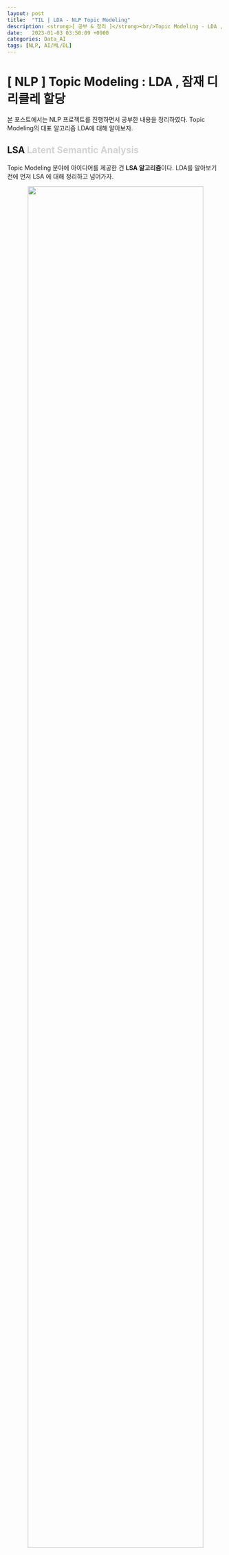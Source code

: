 ```yaml
---
layout: post
title:  "TIL | LDA - NLP Topic Modeling"
description: <strong>[ 공부 & 정리 ]</strong><br/>Topic Modeling - LDA , 잠재 디리클레 할당
date:   2023-01-03 03:50:09 +0900
categories: Data_AI
tags: [NLP, AI/ML/DL]
---
```

# [ NLP ] Topic Modeling : LDA , 잠재 디리클레 할당

본 포스트에서는 NLP 프로젝트를 진행하면서 공부한 내용을 정리하였다. 
Topic Modeling의 대표 알고리즘 LDA에 대해 알아보자. 



## LSA <font color='lightgray'>Latent Semantic Analysis</font>

Topic Modeling 분야에 아이디어를 제공한 건 **LSA 알고리즘**이다. LDA를 알아보기 전에 먼저 LSA 에 대해 정리하고 넘어가자.

<p align='center'>
<img src='/assets/img/topic_modeling/lsa_cal.png' width='90%'>
</p>


LSA는 Topic Modeling 을 위해 최적화된 알고리즘은 아니다.

그러나 기존의 **BoW <font color='lightgray'>Bag of Words</font>** 에 기반한 DTM이나 TF-IDF 방법의 **단어의 빈도수**만 이용하고 의미를 고려하지 못했다는 한계점을 보완한 방법으로 DTM의 **잠재된 (Latent) 의미**를 분석한다고 해서 **LSA** 라는 알고리즘이 제안되었다. 다른 말로 **LSI <font color='lightgray'>Latent Semantic Indexing</font>** 라고 부르기도 한다고 한다.

LSA 는 먼저 DTM 이나 TF-IDF 행렬에 **절단된 SVD** (truncated SVD) 를 사용해서 **<font color='darkred'>차원을 축소</font>**시키고, **<font color='darkred'>단어들의 잠재 의미</font>**를 끌어낸다.

Truncated SVD 를 이용하여 
행렬의 특이값 중 상위 t 개만 남기고 나머지는 모두 제거하여 차원을 축소한다. 이때 t 는 토픽의 개수를 의미한다. 이런식으로 나온 **문서 벡터**들과 **단어 벡터**들을 통해 **다른 문서의 유사도**, **다른 단어의 유사도**, **단어로부터 문서의 유사도**를 구할 수 있다.

LSA 를 이용하면 쉽고 빠르게 구현이 가능하며, 단어의 잠재 의미를 이끌어낼 수 있어서 좋은 성능을 보여줄 수 있다. 그러나 SVD의 특성상 이미 계산된 LSA 에 새로운 데이터가 들어오면 일반적으로 **처음부터 다시 계산**해야하기 때문에 LSA 대신 Word2Vec 등 단어의 의미를 벡터화하여 사용하는 인공 신경망 기반의 방법론이 주목받고 있다.

LSA 를 이용하여 토픽 모델링 실습도 해보자. 실습 코드는 [아래](http://127.0.0.1:4000/data_ai/2023-01-03-topic-modeling-LDA/#-%EC%BD%94%EB%93%9C-%EC%8B%A4%EC%8A%B5---lsa)에 적어놓았다.


<br>


## LDA <font color='lightgray'>Latent Dirichlet Allocation</font>
**LDA** 는 주어진 문서에 대하여 **각 문서**에 **어떤 주제들이 존재하는지**에 대한 확률모형으로, 토픽 모델링의 대표적인 알고리즘이다. 대략적인 구조는 다음과 같다.

<p align='center'>
<img src='/assets/img/topic_modeling/LDA_structure.png' width='90%'>
</p>

LDA 는 다음의 상황을 가정한다.
* 문서들은 토픽들의 혼합으로 구성
* 토픽들은 확률 분포에 기반하여 단어를 생성

LDA 는 특정 토픽에 특정 단어가 나타날 확률을 계산해준다. 위의 그림을 예시로 들어보자면, 노란색 토픽은 gene, dna, genetic 이라는 단어가 나올 확률이 높은 걸로 보아 유전자 관련 주제일 것이다. 한편, 문서를 보면 빨간색, 파란색 토픽에 해당하는 단어보다 노란색 토픽에 해당하는 단어가 더 많은 걸로 보아 노란색 토픽일 가능성이 높을 것이다. 이런식으로 LDA를 이용해 문서의 토픽을 추출해낸다.

### ⚙️ LDA 수행 과정

**1️⃣ 사용자가 알고리즘에게 토픽의 개수 k 를 지정해준다.**

**2️⃣ 모든 단어를 k 개 중 하나의 토픽에 할당한다.**

**3️⃣ 모든 문서의 모든 단어에 대하여 다음 과정을 반복한다.** <br>
어떤 문서에서 각 단어 w 가 잘못된 토픽에 할당, 나머지 단어는 모두 올바른 토픽에 할당되어있다고 가정하여 다음의 2가지 기준에 따라 재할당된다.
* `p(topic t | document d)` : 문서 d의 단어들 중 토픽 t에 해당하는 단어들의 비율
* `p(word w | topic t)` : 각 토픽들 t에서 해당 단어 w의 분포


LDA 를 이용하여 토픽 모델링 실습도 해보자. 마찬가지로, 실습 코드는 [아래](http://127.0.0.1:4000/data_ai/2023-01-03-topic-modeling-LDA/#-%EC%BD%94%EB%93%9C-%EC%8B%A4%EC%8A%B5---lda)에 적어놓았다.


## 🤔 LSA와 LDA의 차이?

* LSA는 DTM을 차원 축소하고, 축소된 차원에서 근접 단어들을 토픽으로 묶는다.
* LDA는 **단어가 특정 토픽에 존재할 확률**과 **문서에 특정 토픽이 존재할 확률**을 결합확률로 추정하여 토픽을 추출한다.

<br>


---
### 💻 코드 실습 - LSA
scikit-learn의 Twenty Newsgroups 데이터를 이용해 LSA 실습을 진행해보자. 

해당 데이터셋은 20개의 다른 주제를 가진 뉴스그룹 데이터를 포함하고 있고, 이를 이용해 문서를 원하는 토픽의 수로 압축하여 각 토픽 당 가장 중요한 단어 5개를 추출할 것이다.

참고 : [Wikidocs : 잠재 의미 분석](https://wikidocs.net/24949)


```python
import pandas as pd
from sklearn.datasets import fetch_20newsgroups
import nltk
from nltk.corpus import stopwords
from sklearn.feature_extraction.text import TfidfVectorizer
from sklearn.decomposition import TruncatedSVD

dataset = fetch_20newsgroups(shuffle=True, random_state=42, remove=('headers', 'footers', 'quotes'))
# 뉴스 그룹 데이터
documents = dataset.data

# 카테고리
dataset.target_names
```

```python
news_df = pd.DataFrame({'document':documents})
# 특수 문자 제거
news_df['clean_doc'] = news_df['document'].str.replace("[^a-zA-Z]", " ")
# 길이가 3이하인 단어는 제거 (길이가 짧은 단어 제거)
news_df['clean_doc'] = news_df['clean_doc'].apply(lambda x: ' '.join([w for w in x.split() if len(w)>3]))
# 전체 단어에 대한 소문자 변환
news_df['clean_doc'] = news_df['clean_doc'].apply(lambda x: x.lower())
```

```python
# NLTK로부터 불용어를 받아오기
stop_words = stopwords.words('english')

# 토큰화
tokenized_doc = news_df['clean_doc'].apply(lambda x: x.split()) 
tokenized_doc = tokenized_doc.apply(lambda x: [item for item in x if item not in stop_words])
```

```python
# 역토큰화
detokenized_doc = []
for i in range(len(news_df)):
    t = ' '.join(tokenized_doc[i])
    detokenized_doc.append(t)

news_df['clean_doc'] = detokenized_doc

# TF-IDF
vectorizer = TfidfVectorizer(stop_words='english', max_features= 1000, # 상위 1,000개의 단어를 보존 
max_df = 0.5, smooth_idf=True)

X = vectorizer.fit_transform(news_df['clean_doc'])
```

```python
# Topic Modeling
svd_model = TruncatedSVD(n_components=20, algorithm='randomized', n_iter=100, random_state=122)
svd_model.fit(X)

# topic 개수
len(svd_model.components_)
```

<br>

---
## 💻 코드 실습 - LDA
이번엔 약 15년 간 발행된 영어 뉴스 기사 제목을 모아놓은 [데이터셋](https://www.kaggle.com/therohk/million-headlines)을 이용하여 scikit learn의 LDA 실습을 해보겠다.

참고 : [Wikidocs : 사이킷런의 잠재 디리클레 할당 학습](https://wikidocs.net/40710)

```python
import pandas as pd
import urllib.request
import nltk
from nltk.corpus import stopwords
from nltk.stem import WordNetLemmatizer
from sklearn.feature_extraction.text import TfidfVectorizer
from sklearn.decomposition import LatentDirichletAllocation

urllib.request.urlretrieve("https://raw.githubusercontent.com/ukairia777/tensorflow-nlp-tutorial/main/19.%20Topic%20Modeling/dataset/abcnews-date-text.csv", filename="abcnews-date-text.csv")

data = pd.read_csv('abcnews-date-text.csv', error_bad_lines=False)

# 뉴스 제목 데이터만 저장
text = data[['headline_text']]
```

```python
# 불용어 제거
text['headline_text'] = text.apply(lambda row: nltk.word_tokenize(row['headline_text']), axis=1)
stop_words = stopwords.words('english')
text['headline_text'] = text['headline_text'].apply(lambda x: [word for word in x if word not in (stop_words)])

# 3인칭 단수 -> 1인칭 /  과거 현재형 -> 현재
text['headline_text'] = text['headline_text'].apply(lambda x: [WordNetLemmatizer().lemmatize(word, pos='v') for word in x])

# 길이가 3 이하인 단어는 제거
tokenized_doc = text['headline_text'].apply(lambda x: [word for word in x if len(word) > 3])
```

```python
# 역토큰화 (토큰화 작업을 되돌림)
detokenized_doc = []
for i in range(len(text)):
    t = ' '.join(tokenized_doc[i])
    detokenized_doc.append(t)

# 다시 text['headline_text']에 재저장
text['headline_text'] = detokenized_doc

# 상위 1,000개의 단어를 보존 
vectorizer = TfidfVectorizer(stop_words='english', max_features= 1000)
# TF-IDF 행렬 만들기
X = vectorizer.fit_transform(text['headline_text'])
```

```python
# 토픽 모델링
lda_model = LatentDirichletAllocation(n_components=10,learning_method='online',random_state=777,max_iter=1)
lda_top = lda_model.fit_transform(X)

# 단어 집합. 1,000개의 단어가 저장됨.
terms = vectorizer.get_feature_names()

def get_topics(components, feature_names, n=5):
    for idx, topic in enumerate(components):
        print("Topic %d:" % (idx+1), [(feature_names[i], topic[i].round(2)) for i in topic.argsort()[:-n - 1:-1]])

get_topics(lda_model.components_,terms)
```

```python
# LDA 시각화
# pip install pyLDAvis

import pyLDAvis.gensim_models

pyLDAvis.enable_notebook()
vis = pyLDAvis.gensim_models.prepare(ldamodel, corpus, dictionary)
pyLDAvis.display(vis)
```

<p align='center'>
<img src='/assets/img/topic_modeling/visualization_lda.png' width='90%'>
</p>

각 원과의 거리는 각 토픽들이 서로 얼마나 다른지를 보여준다. 주의해야할 점은 LDA 모델에서 출력을 하면 토픽 번호가 0부터 부여되지만, 위의 라이브러리를 이용하여 시각화를 하면 토픽 번호가 1부터 시작된다는 점이다. 

```python
# 문서 별 토픽 분포 보기
for i, topic_list in enumerate(ldamodel[corpus]):
    if i==5:
        break
    print(i,'번째 문서의 topic 비율은',topic_list)
```

```python
# 문서 별 토픽 분포 데이터 프레임으로 보기
def make_topictable_per_doc(ldamodel, corpus):
    topic_table = pd.DataFrame()

    for i, topic_list in enumerate(ldamodel[corpus]):
        doc = topic_list[0] if ldamodel.per_word_topics else topic_list            
        doc = sorted(doc, key=lambda x: (x[1]), reverse=True)

        # 모든 문서에 대해서 각각 아래를 수행
        for j, (topic_num, prop_topic) in enumerate(doc): 
            if j == 0:  # 가장 비중이 높은 토픽
                topic_table = topic_table.append(pd.Series([int(topic_num), round(prop_topic,4), topic_list]), ignore_index=True)
            else:
                break
    return(topic_table)
```

```python
topictable = make_topictable_per_doc(ldamodel, corpus)
topictable = topictable.reset_index() # 문서 번호을 의미하는 열(column)로 사용하기 위해서 인덱스 열을 하나 더 만든다.
topictable.columns = ['문서 번호', '가장 비중이 높은 토픽', '가장 높은 토픽의 비중', '각 토픽의 비중']
topictable[:10]
```



## 참고

[Wikidocs : 잠재 의미 분석](https://wikidocs.net/24949)

[Wikidocs : 사이킷런의 잠재 디리클레 할당 학습](https://wikidocs.net/40710)

[ratsgo's blog for textmining](https://ratsgo.github.io/from%20frequency%20to%20semantics/2017/06/01/LDA/)

[Latent Semantic Analysis — Deduce the hidden topic from the document](https://towardsdatascience.com/latent-semantic-analysis-deduce-the-hidden-topic-from-the-document-f360e8c0614b)